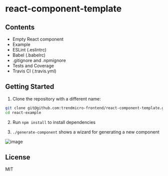 # react-component-template

## Contents

- Empty React component
- Example
- ESLint (.eslintrc)
- Babel (.babelrc)
- .gitignore and .npmignore
- Tests and Coverage
- Travis CI (.travis.yml)

## Getting Started

1. Clone the repository with a different name:
  ```sh
  git clone git@github.com:trendmicro-frontend/react-component-template.git react-example
  cd react-example
  ```

2. Run `npm install` to install dependencies

3. `./generate-component` shows a wizard for generating a new component

![image](https://cloud.githubusercontent.com/assets/447801/22056910/6c2d74c0-dd9d-11e6-8003-574d9d03cbe2.png)


## License

MIT

